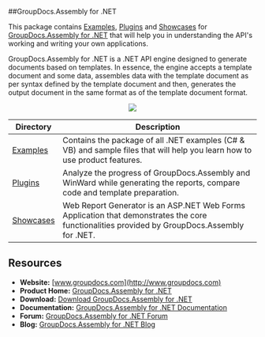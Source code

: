 ##GroupDocs.Assembly for .NET

This package contains [Examples](https://github.com/groupdocsassembly/GroupDocs_Assembly_NET/tree/master/Examples), [Plugins](https://github.com/groupdocsassembly/GroupDocs_Assembly_NET/tree/master/Plugins) and [Showcases](https://github.com/groupdocsassembly/GroupDocs_Assembly_NET/tree/master/Showcases) for [GroupDocs.Assembly for .NET](http://groupdocs.com/dot-net/document-assembly-library) that will help you in understanding the API's working and writing your own applications.

GroupDocs.Assembly for .NET is a .NET API engine designed to generate documents based on templates. In essence, the engine accepts a template document and some data, assembles data with the template document as per syntax defined by the template document and then, generates the output document in the same format as of the template document format.

<p align="center">

  <a title="Download complete GroupDocs.Assembly for .NET source code" href="https://github.com/groupdocsassembly/GroupDocs_Assembly_NET/archive/master.zip">
	<img src="https://raw.github.com/AsposeExamples/java-examples-dashboard/master/images/downloadZip-Button-Large.png" />
  </a>
</p>

Directory | Description
--------- | -----------
[Examples](https://github.com/groupdocsassembly/GroupDocs_Assembly_NET/tree/master/Examples)  | Contains the package of all .NET examples (C# & VB) and sample files that will help you learn how to use product features. 
[Plugins](https://github.com/groupdocsassembly/GroupDocs_Assembly_NET/tree/master/Plugins)  | Analyze the progress of GroupDocs.Assembly and WinWard while generating the reports, compare code and template preparation. 
[Showcases](https://github.com/groupdocsassembly/GroupDocs_Assembly_NET/tree/master/Showcases)  | Web Report Generator is an ASP.NET Web Forms Application that demonstrates the core functionalities provided by GroupDocs.Assembly for .NET.

## Resources

+ **Website:** [www.groupdocs.com](http://www.groupdocs.com)
+ **Product Home:** [GroupDocs.Assembly for .NET](http://groupdocs.com/dot-net/document-assembly-library)
+ **Download:** [Download GroupDocs.Assembly for .NET](http://groupdocs.com/Community/files/8/.net-libraries/groupdocs_assembly_for_.net/default.aspx)
+ **Documentation:** [GroupDocs.Assembly for .NET Documentation](http://groupdocs.com/docs/display/assemblynet/Introducing+GroupDocs.Assembly+for+.NET)
+ **Forum:** [GroupDocs.Assembly for .NET Forum](http://groupdocs.com/Community/forums/groupdocs.assembly-product-family/8/showforum.aspx)
+ **Blog:** [GroupDocs.Assembly for .NET Blog](#)
